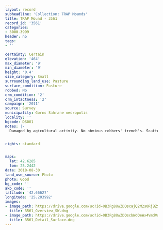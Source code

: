 ```yaml
---
layout: record
subheadline: 'Collection: TRAP Mounds'
title: TRAP Mound - 3561
record_id: '3561'
categories:
- 3000-3999
header: no
tags:
- ''

certainty: Certain
elevation: '464'
max_diameter: '9'
min_diameter: '9'
height: '0.4'
size_category: Small
surrounding_land_use: Pasture
surface_condition: Pasture
robbed: No
crm_condition: '2'
crm_intactness: '2'
campaign: '2011'
source: Survey
municipality: Gorno Sahrane necropolis
locality: ''
bgcode: DS001
notes: |-
  Damaged by agicultural activity. No obvious robbers' trench's. Scatter of medium-sized stones.


rights: standard


maps:
  lat: 42.6285
  lon: 25.2442
date: 2018-08-30
land_use_source: Photo
photo: Good
bg_code: ''
akb_code: ''
latitude: '42.66627'
longitude: '25.203992'
images:
- image_path: https://drive.google.com/uc?id=0B3Rg88wZDQscajQ2M2s0RjBZSkE
  title: 3561_Overview_SW.dng
- image_path: https://drive.google.com/uc?id=0B3Rg88wZDQscbWdQeWx4VmdVaG8
  title: 3561_Detail_Surface.dng
---
```

